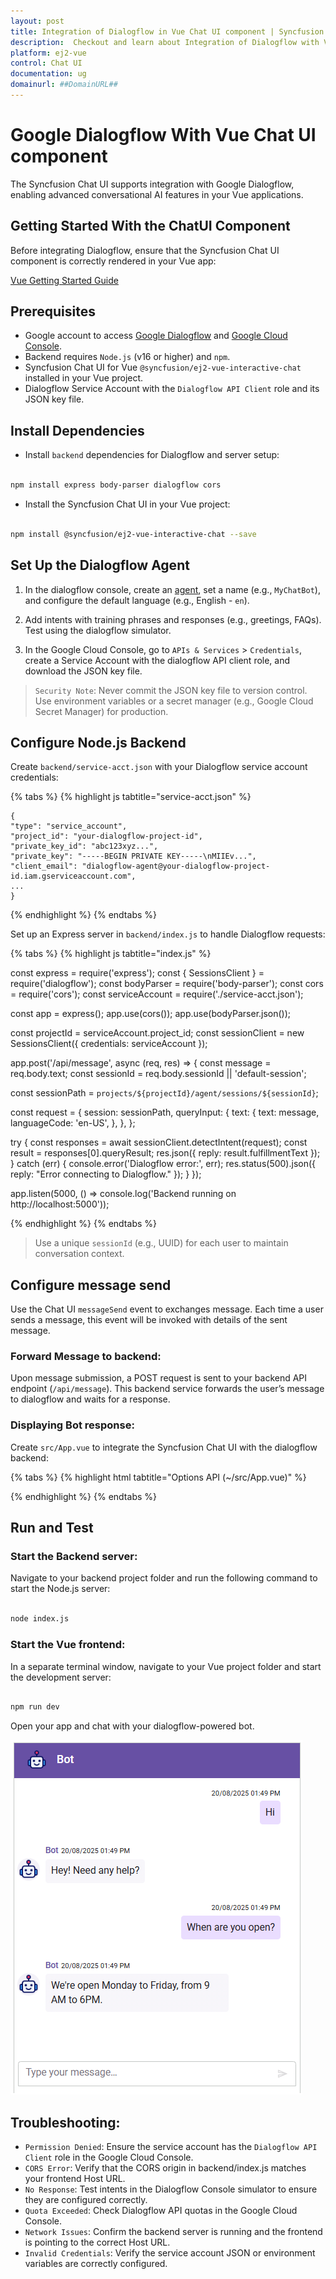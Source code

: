 ```yaml
---
layout: post
title: Integration of Dialogflow in Vue Chat UI component | Syncfusion
description:  Checkout and learn about Integration of Dialogflow with Vue Chat UI component of Syncfusion Essential JS 2 and more details.
platform: ej2-vue
control: Chat UI
documentation: ug
domainurl: ##DomainURL##
---
```


# Google Dialogflow With Vue Chat UI component

The Syncfusion Chat UI supports integration with Google Dialogflow, enabling advanced conversational AI features in your Vue applications.

## Getting Started With the ChatUI Component

Before integrating Dialogflow, ensure that the Syncfusion Chat UI component is correctly rendered in your Vue app:

[Vue Getting Started Guide](../getting-started)

## Prerequisites

* Google account to access [Google Dialogflow](https://cloud.google.com/dialogflow/docs) and [Google Cloud Console](https://console.cloud.google.com/).
* Backend requires `Node.js` (v16 or higher) and `npm`.
* Syncfusion Chat UI for Vue `@syncfusion/ej2-vue-interactive-chat` installed in your Vue project.
* Dialogflow Service Account with the `Dialogflow API Client` role and its JSON key file.

## Install Dependencies

* Install `backend` dependencies for Dialogflow and server setup:

```bash

npm install express body-parser dialogflow cors

```
* Install the Syncfusion Chat UI in your Vue project:

```bash

npm install @syncfusion/ej2-vue-interactive-chat --save

```
## Set Up the Dialogflow Agent

1. In the dialogflow console, create an [agent](https://cloud.google.com/agent-assist/docs), set a name (e.g., `MyChatBot`), and configure the default language (e.g., English - `en`).

2. Add intents with training phrases and responses (e.g., greetings, FAQs). Test using the dialogflow simulator.

3. In the Google Cloud Console, go to `APIs & Services` > `Credentials`, create a Service Account with the dialogflow API client role, and download the JSON key file.

> `Security Note`: Never commit the JSON key file to version control. Use environment variables or a secret manager (e.g., Google Cloud Secret Manager) for production.

## Configure Node.js Backend

Create `backend/service-acct.json` with your Dialogflow service account credentials:

{% tabs %}
{% highlight js tabtitle="service-acct.json" %}

    {
    "type": "service_account",
    "project_id": "your-dialogflow-project-id",
    "private_key_id": "abc123xyz...",
    "private_key": "-----BEGIN PRIVATE KEY-----\nMIIEv...",
    "client_email": "dialogflow-agent@your-dialogflow-project-id.iam.gserviceaccount.com",
    ...
    }

{% endhighlight %}
{% endtabs %}

Set up an Express server in `backend/index.js` to handle Dialogflow requests:

{% tabs %}
{% highlight js tabtitle="index.js" %}

const express = require('express');
const { SessionsClient } = require('dialogflow');
const bodyParser = require('body-parser');
const cors = require('cors');
const serviceAccount = require('./service-acct.json');

const app = express();
app.use(cors());
app.use(bodyParser.json());

const projectId = serviceAccount.project_id;
const sessionClient = new SessionsClient({ credentials: serviceAccount });

app.post('/api/message', async (req, res) => {
  const message = req.body.text;
  const sessionId = req.body.sessionId || 'default-session';

  const sessionPath = `projects/${projectId}/agent/sessions/${sessionId}`;

  const request = {
    session: sessionPath,
    queryInput: {
      text: {
        text: message,
        languageCode: 'en-US',
      },
    },
  };

  try {
    const responses = await sessionClient.detectIntent(request);
    const result = responses[0].queryResult;
    res.json({ reply: result.fulfillmentText });
  } catch (err) {
    console.error('Dialogflow error:', err);
    res.status(500).json({ reply: "Error connecting to Dialogflow." });
  }
});

app.listen(5000, () => console.log('Backend running on http://localhost:5000'));

{% endhighlight %}
{% endtabs %}

> Use a unique `sessionId` (e.g., UUID) for each user to maintain conversation context.

## Configure message send 
Use the Chat UI `messageSend` event to exchanges  message. Each time a user sends a message, this event will be invoked with details of the sent message.

### Forward Message to backend:

Upon message submission, a POST request is sent to your backend API endpoint (`/api/message`). This backend service forwards the user’s message to dialogflow and waits for a response.

### Displaying Bot response:

Create `src/App.vue` to integrate the Syncfusion Chat UI with the dialogflow backend:

{% tabs %}
{% highlight html tabtitle="Options API (~/src/App.vue)" %}
<template>
  <div id="chat-container" style="height: 400px; width: 450px; margin: 0 auto;">
    <ejs-chatui :user="currentUserModel" :header-text="headerText" :header-icon-css="headerIconCss" @message-send="messageSend">
      <e-messages>
        <e-message v-for="(msg, idx) in messages" :key="idx" :text="msg.text" :author="msg.author"></e-message>
      </e-messages>
    </ejs-chatui>
  </div>
</template>

<script setup>
import { ref } from "vue";
import { ChatUIComponent as EjsChatui, MessagesDirective as EMessages, MessageDirective as EMessage } from '@syncfusion/ej2-vue-interactive-chat';

const currentUserModel = {
  id: "user1",
  user: "Albert"
};
const botUserModel = {
  id: "user2",
  user: "Bot",
  avatarUrl: "https://ej2.syncfusion.com/demos/src/chat-ui/images/bot.png"
};
const messages = ref([]);
const headerText = ref("Chatbot");
const headerIconCss = ref("e-header-icon"); 

// Handle sending of message
const messageSend = async (args) => {
  // 1. Add user's message to the UI
  const newUserMessage = { text: args.message.text, author: currentUserModel };
  messages.value.push(newUserMessage);

  // 2. Call backend API to get Dialogflow response
  try {
      const response = await fetch('http://localhost:5000/api/message', {
          method: 'POST',
          headers: { 'Content-Type': 'application/json' },
          body: JSON.stringify({ text: args.message.text, sessionId: currentUserModel.id })
      });
      const data = await response.json();
      // 3. Add bot's reply to the UI
      const botReply = { text: data.reply, author: botUserModel, avatarUrl:'/bot.png'  };
      messages.value.push(botReply);
  } catch {
      const errorMsg = { text: "Sorry, I couldn't contact the server.", author: botUserModel };
      messages.value.push(errorMsg);
  }
};
</script>

<style>
@import "../node_modules/@syncfusion/ej2-base/styles/material3.css";
@import "../node_modules/@syncfusion/ej2-inputs/styles/material3.css";
@import "../node_modules/@syncfusion/ej2-navigations/styles/material3.css";
@import "../node_modules/@syncfusion/ej2-buttons/styles/material3.css";
@import "../node_modules/@syncfusion/ej2-popups/styles/material3.css";
@import "../node_modules/@syncfusion/ej2-interactive-chat/styles/material3.css";
@import "../node_modules/@syncfusion/ej2-splitbuttons/styles/material3.css";

.e-header-icon {
  background-image: url('https://ej2.syncfusion.com/demos/src/chat-ui/images/bot.png');
  background-size: cover;
}
</style>

{% endhighlight %}
{% endtabs %}

## Run and Test

### Start the Backend server:

Navigate to your backend project folder and run the following command to start the Node.js server:

```bash

node index.js

```

### Start the Vue frontend:

In a separate terminal window, navigate to your Vue project folder and start the development server:

```bash

npm run dev

```
Open your app and chat with your dialogflow-powered bot.

![ChatUI with Dialogflow](../images/dialogflow.png)

## Troubleshooting:

* `Permission Denied`: Ensure the service account has the `Dialogflow API Client` role in the Google Cloud Console.
* `CORS Error`: Verify that the CORS origin in backend/index.js matches your frontend Host URL.
* `No Response`: Test intents in the Dialogflow Console simulator to ensure they are configured correctly.
* `Quota Exceeded`: Check Dialogflow API quotas in the Google Cloud Console.
* `Network Issues`: Confirm the backend server is running and the frontend is pointing to the correct Host URL.
* `Invalid Credentials`: Verify the service account JSON or environment variables are correctly configured.